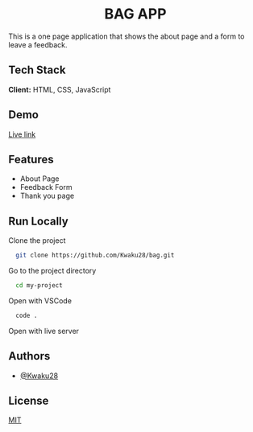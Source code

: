 <a name="readme-top"></a>

<div align="center">
  <h1><b> BAG APP </b></h1>
</div>

This is a one page application that shows the about page and a form to leave a feedback.

## Tech Stack

**Client:** HTML, CSS, JavaScript

## Demo

[Live link](https://bag-lovat.vercel.app/)

## Features

- About Page
- Feedback Form
- Thank you page

## Run Locally

Clone the project

```bash
  git clone https://github.com/Kwaku28/bag.git
```

Go to the project directory

```bash
  cd my-project
```

Open with VSCode

```bash
  code .
```

Open with live server

## Authors

- [@Kwaku28](https://www.github.com/Kwaku28)

## License

[MIT](./LICENSE)
